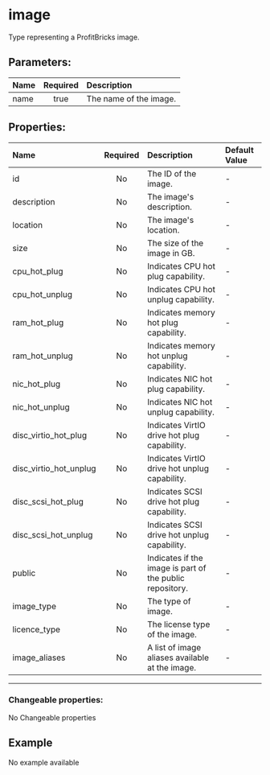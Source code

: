 # image

Type representing a ProfitBricks image.

## Parameters:

| Name | Required | Description |
| :--- | :-: | :--- |
| name | true | The name of the image.   |

## Properties:

| Name | Required | Description | Default Value |
| :--- | :-: | :--- | :--- |
| id | No | The ID of the image.   | - |
| description | No | The image's description.   | - |
| location | No | The image's location.   | - |
| size | No | The size of the image in GB.   | - |
| cpu_hot_plug | No | Indicates CPU hot plug capability.   | - |
| cpu_hot_unplug | No | Indicates CPU hot unplug capability.   | - |
| ram_hot_plug | No | Indicates memory hot plug capability.   | - |
| ram_hot_unplug | No | Indicates memory hot unplug capability.   | - |
| nic_hot_plug | No | Indicates NIC hot plug capability.   | - |
| nic_hot_unplug | No | Indicates NIC hot unplug capability.   | - |
| disc_virtio_hot_plug | No | Indicates VirtIO drive hot plug capability.   | - |
| disc_virtio_hot_unplug | No | Indicates VirtIO drive hot unplug capability.   | - |
| disc_scsi_hot_plug | No | Indicates SCSI drive hot plug capability.   | - |
| disc_scsi_hot_unplug | No | Indicates SCSI drive hot unplug capability.   | - |
| public | No | Indicates if the image is part of the public repository.   | - |
| image_type | No | The type of image.   | - |
| licence_type | No | The license type of the image.   | - |
| image_aliases | No | A list of image aliases available at the image.   | - |
***


### Changeable properties:

No Changeable properties


## Example

No example available

